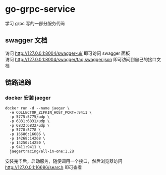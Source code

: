 # go-grpc-service
学习 grpc 写的一部分服务代码

## swagger 文档

访问 http://127.0.0.1:8004/swagger-ui/ 即可访问 swagger 面板  
访问 http://127.0.0.1:8004/swagger/tag.swagger.json 即可访问到自己的接口文档

## 链路追踪

### docker 安装 jaeger

```shell
docker run -d --name jaeger \
  -e COLLECTOR_ZIPKIN_HOST_PORT=:9411 \
  -p 5775:5775/udp \
  -p 6831:6831/udp \
  -p 6832:6832/udp \
  -p 5778:5778 \
  -p 16686:16686 \
  -p 14268:14268 \
  -p 14250:14250 \
  -p 9411:9411 \
  jaegertracing/all-in-one:1.28
```

安装完毕后，启动服务，随便调用一个接口，然后浏览器访问 http://127.0.0.1:16686/search 即可查看